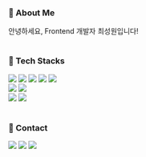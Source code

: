 <div><h3>🫧 About Me</h3></div>
<div>
안녕하세요, Frontend 개발자 최성원입니다!
</div>
<br/>

<div><h3>🫧 Tech Stacks</h3></div>
<!-- <h4>★ Main Stacks ★</h4> -->
<div>
<img src="https://img.shields.io/badge/JavaScript-F7DF1E?style=flat-circle&logo=JavaScript&logoColor=black" />
  <img src="https://img.shields.io/badge/TypeScript-007ACC?style=flat-circle&logo=typescript&logoColor=white"/>
<img src = "https://img.shields.io/badge/React-61DAFB?style=flat-circle&logo=react&logoColor=black" />

<!-- <img src="https://img.shields.io/badge/HTML5-E34F26?style=flat-circle&logo=html5&logoColor=white" />
<img src = "https://img.shields.io/badge/Sass-CC6699?style=flat-circle&logo=sass&logoColor=white" /> -->
<!--
<img src="https://img.shields.io/badge/CSS3-1572B6?style=flat-circle&logo=css3&logoColor=white"/>
<img src="https://img.shields.io/badge/Tailwind CSS-06B6D4?style=flat-circle&logo=Tailwind CSS&logoColor=white"/>
-->
<!-- <img src = "https://img.shields.io/badge/jQuery-0769AD?style=flat-circle&logo=jquery&logoColor=white" /> -->
<img src="https://img.shields.io/badge/Next.js-000000?style=flat-circle&logo=nextdotjs&logoColor=white"/>
<img src="https://img.shields.io/badge/D3.js-F9A03C?style=flat-circle&logo=D3dotjs&logoColor=white"/>
<br/>

<img src="https://img.shields.io/badge/C-A8B9CC?style=flat-circle&logo=C&logoColor=white"/>
<img src="https://img.shields.io/badge/C++-00599C?style=flat-circle&logo=cplusplus&logoColor=white"/>
<br/>

<img src="https://img.shields.io/badge/Python-3776AB?style=flat-circle&logo=Python&logoColor=white"/>
<img src="https://img.shields.io/badge/Pytorch-EE4C2C?style=flat-circle&logo=Pytorch&logoColor=white"/>

</div>

<!-- <br/>
<div><h3>🫧 Experience</h3></div>
<div>
</div> -->

<br/>
<div><h3>🫧 Contact</h3></div>
<div>
<a href="mailto:nowgnoesiohc@gmail.com"><img src="https://img.shields.io/badge/Mail-EA4335?style=flat-circle&logo=Gmail&logoColor=white" /></a>
<a href="https://www.linkedin.com/in/seongwon-choi-23812126a/"><img src="https://img.shields.io/badge/LinkedIn-0A66C2?style=flat-circle&logo=LinkedIn&logoColor=white" /></a>
<a href="https://nowgnoesiohc.tistory.com/"><img src="https://img.shields.io/badge/Tistory-000000?style=flat-circle&logo=Tistory&logoColor=white" /></a>
</div>

